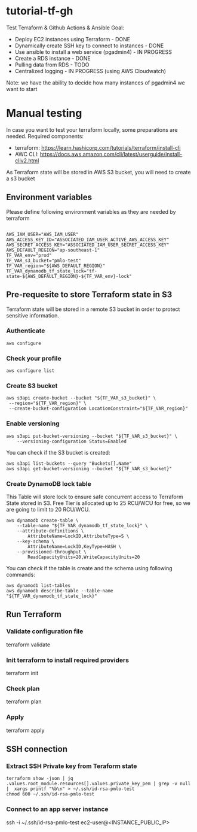 # tutorial-tf-gh
Test Terraform &amp; Github Actions &amp; Ansible
Goal:
- Deploy EC2 instances using Terraform - DONE
- Dynamically create SSH key to connect to instances - DONE
- Use ansible to install a web service (pgadmin4) - IN PROGRESS
- Create a RDS instance - DONE
- Pulling data from RDS - TODO
- Centralized logging - IN PROGRESS (using AWS Cloudwatch)

Note: we have the ability to decide how many instances of pgadmin4 we want to start

# Manual testing
In case you want to test your terraform locally, some preparations are needed.
Required components:
- terraform: https://learn.hashicorp.com/tutorials/terraform/install-cli
- AWC CLI: https://docs.aws.amazon.com/cli/latest/userguide/install-cliv2.html

As Terraform state will be stored in AWS S3 bucket, you will need to create a s3 bucket

## Environment variables
Please define following environment variables as they are needed by terraform
```shell

AWS_IAM_USER="AWS_IAM_USER"
AWS_ACCESS_KEY_ID="ASSOCIATED_IAM_USER_ACTIVE_AWS_ACCESS_KEY"
AWS_SECRET_ACCESS_KEY="ASSOCIATED_IAM_USER_SECRET_ACCESS_KEY"
AWS_DEFAULT_REGION="ap-southeast-1"
TF_VAR_env="prod"
TF_VAR_s3_bucket="pmlo-test"
TF_VAR_region="${AWS_DEFAULT_REGION}"
TF_VAR_dynamodb_tf_state_lock="tf-state-${AWS_DEFAULT_REGION}-${TF_VAR_env}-lock"
```
## Pre-requesite to store Terraform state in S3
Terraform state will be stored in a remote S3 bucket in order to protect sensitive information.

### Authenticate
```shell
aws configure
```

### Check your profile
```shell 
aws configure list
```

### Create S3 bucket
```shell
aws s3api create-bucket --bucket "${TF_VAR_s3_bucket}" \
 --region="${TF_VAR_region}" \
 --create-bucket-configuration LocationConstraint="${TF_VAR_region}"
```

### Enable versioning
```shell
aws s3api put-bucket-versioning --bucket "${TF_VAR_s3_bucket}" \
    --versioning-configuration Status=Enabled
```


You can check if the S3 bucket is created:
```shell
aws s3api list-buckets --query "Buckets[].Name"
aws s3api get-bucket-versioning --bucket "${TF_VAR_s3_bucket}"
```
### Create DynamoDB lock table
This Table will store lock to ensure safe concurrent access to Terraform State stored in S3. 
Free Tier is allocated up to 25 RCU/WCU for free, so we are going to limit to 20 RCU/WCU.
```shell
aws dynamodb create-table \
    --table-name "${TF_VAR_dynamodb_tf_state_lock}" \
    --attribute-definitions \
        AttributeName=LockID,AttributeType=S \
    --key-schema \
        AttributeName=LockID,KeyType=HASH \
    --provisioned-throughput \
        ReadCapacityUnits=20,WriteCapacityUnits=20
```

You can check if the table is create and the schema using following commands:
```shell
aws dynamodb list-tables
aws dynamodb describe-table --table-name "${TF_VAR_dynamodb_tf_state_lock}"
```

## Run Terraform

### Validate configuration file
terraform validate

### Init terraform to install required providers
terraform init

### Check plan
terraform plan

### Apply
terraform apply

## SSH connection
### Extract SSH Private key from Teraform state
```shell
terraform show -json | jq .values.root_module.resources[].values.private_key_pem | grep -v null |  xargs printf "%b\n" > ~/.ssh/id-rsa-pmlo-test
chmod 600 ~/.ssh/id-rsa-pmlo-test
```

### Connect to an app server instance
ssh -i ~/.ssh/id-rsa-pmlo-test ec2-user@<INSTANCE_PUBLIC_IP>